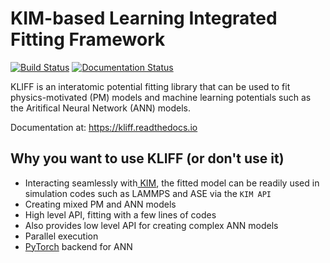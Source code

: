 # KIM-based Learning Integrated Fitting Framework

[![Build Status](https://travis-ci.com/mjwen/kliff.svg?branch=master)](https://travis-ci.com/mjwen/kliff)
[![Documentation Status](https://readthedocs.org/projects/kliff/badge/?version=latest)](https://kliff.readthedocs.io/en/latest/?badge=latest)


KLIFF is an interatomic potential fitting library that can be used to fit physics-motivated (PM) models and machine learning potentials such as the Aritifical Neural Network (ANN) models.

Documentation at: <https://kliff.readthedocs.io>

## Why you want to use KLIFF (or don't use it)

- Interacting seamlessly with[ KIM](https://openkim.org), the fitted model can be readily used in simulation codes such as LAMMPS and ASE via the `KIM API`
- Creating mixed PM and ANN models
- High level API, fitting with a few lines of codes
- Also provides low level API for creating complex ANN models
- Parallel execution
- [PyTorch](https://pytorch.org) backend for ANN


